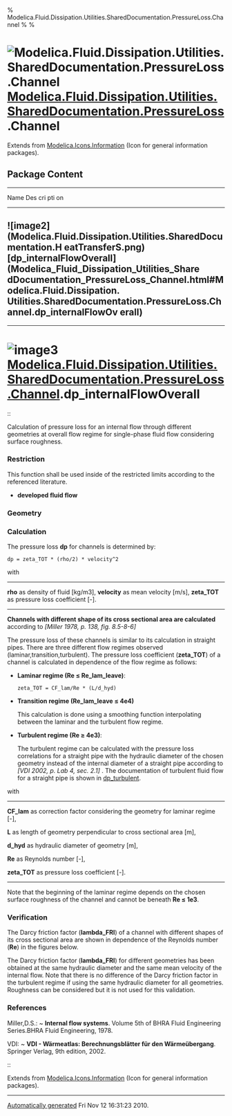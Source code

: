 % Modelica.Fluid.Dissipation.Utilities.SharedDocumentation.PressureLoss.Channel
% 
% 

![Modelica.Fluid.Dissipation.Utilities.SharedDocumentation.PressureLoss.Channel](Modelica.Fluid.Dissipation.Utilities.SharedDocumentationI.png) [Modelica.Fluid.Dissipation.Utilities.SharedDocumentation.PressureLoss](Modelica_Fluid_Dissipation_Utilities_SharedDocumentation_PressureLoss.html#Modelica.Fluid.Dissipation.Utilities.SharedDocumentation.PressureLoss).Channel
=================================================================================================================================================================================================================================================================================================================================================================================

Extends from
[Modelica.Icons.Information](Modelica_Icons.html#Modelica.Icons.Information)
(Icon for general information packages).

Package Content
---------------

  ------------------------------------------------------------------------
  Name                                                                 Des
                                                                       cri
                                                                       pti
                                                                       on
  -------------------------------------------------------------------- ---
  ![image2](Modelica.Fluid.Dissipation.Utilities.SharedDocumentation.H 
  eatTransferS.png)                                                    
  [dp\_internalFlowOverall](Modelica_Fluid_Dissipation_Utilities_Share 
  dDocumentation_PressureLoss_Channel.html#Modelica.Fluid.Dissipation. 
  Utilities.SharedDocumentation.PressureLoss.Channel.dp_internalFlowOv 
  erall)                                                               
  ------------------------------------------------------------------------

* * * * *

![image3](Modelica.Fluid.Dissipation.Utilities.SharedDocumentationI.png) [Modelica.Fluid.Dissipation.Utilities.SharedDocumentation.PressureLoss.Channel](Modelica_Fluid_Dissipation_Utilities_SharedDocumentation_PressureLoss_Channel.html#Modelica.Fluid.Dissipation.Utilities.SharedDocumentation.PressureLoss.Channel).dp\_internalFlowOverall
==================================================================================================================================================================================================================================================================================================================================================

::

Calculation of pressure loss for an internal flow through different
geometries at overall flow regime for single-phase fluid flow
considering surface roughness.

### Restriction

This function shall be used inside of the restricted limits according to
the referenced literature.

-   **developed fluid flow**

### Geometry

### Calculation

The pressure loss **dp** for channels is determined by:

    dp = zeta_TOT * (rho/2) * velocity^2

with

  ------------------ --------------------------------------
  **rho**            as density of fluid [kg/m3],
  **velocity**       as mean velocity [m/s],
  **zeta\_TOT**      as pressure loss coefficient [-].
  ------------------ --------------------------------------

**Channels with different shape of its cross sectional area are
calculated** according to *[Miller 1978, p. 138, fig. 8.5-8-6]*

The pressure loss of these channels is similar to its calculation in
straight pipes. There are three different flow regimes observed
(laminar,transition,turbulent). The pressure loss coefficient
(**zeta\_TOT**) of a channel is calculated in dependence of the flow
regime as follows:

-   **Laminar regime (Re ≤ Re\_lam\_leave)**:

        zeta_TOT = CF_lam/Re * (L/d_hyd)

-   **Transition regime (Re\_lam\_leave ≤ 4e4)**

    This calculation is done using a smoothing function interpolating
    between the laminar and the turbulent flow regime.

-   **Turbulent regime (Re ≥ 4e3)**:

    The turbulent regime can be calculated with the pressure loss
    correlations for a straight pipe with the hydraulic diameter of the
    chosen geometry instead of the internal diameter of a straight pipe
    according to *[VDI 2002, p. Lab 4, sec. 2.1]* . The documentation of
    turbulent fluid flow for a straight pipe is shown in
    [dp\_turbulent](Modelica_Fluid_Dissipation_Utilities_SharedDocumentation_PressureLoss_StraightPipe.html#Modelica.Fluid.Dissipation.Utilities.SharedDocumentation.PressureLoss.StraightPipe.dp_turbulent).

with

  -------------- ---------------------------------------------------------
  **CF\_lam**    as correction factor considering the geometry for laminar
                 regime [-],

  **L**          as length of geometry perpendicular to cross sectional
                 area [m],

  **d\_hyd**     as hydraulic diameter of geometry [m],

  **Re**         as Reynolds number [-],

  **zeta\_TOT**  as pressure loss coefficient [-].
  -------------- ---------------------------------------------------------

Note that the beginning of the laminar regime depends on the chosen
surface roughness of the channel and cannot be beneath **Re ≤ 1e3**.

### Verification

The Darcy friction factor (**lambda\_FRI**) of a channel with different
shapes of its cross sectional area are shown in dependence of the
Reynolds number (**Re**) in the figures below.

The Darcy friction factor (**lambda\_FRI**) for different geometries has
been obtained at the same hydraulic diameter and the same mean velocity
of the internal flow. Note that there is no difference of the Darcy
friction factor in the turbulent regime if using the same hydraulic
diameter for all geometries. Roughness can be considered but it is not
used for this validation.

### References

Miller,D.S.:
  ~ **Internal flow systems**. Volume 5th of BHRA Fluid Engineering
    Series.BHRA Fluid Engineering, 1978.

VDI:
  ~ **VDI - Wärmeatlas: Berechnungsblätter für den Wärmeübergang**.
    Springer Verlag, 9th edition, 2002.

::

Extends from
[Modelica.Icons.Information](Modelica_Icons.html#Modelica.Icons.Information)
(Icon for general information packages).

* * * * *

[Automatically generated](http://www.3ds.com/) Fri Nov 12 16:31:23 2010.
